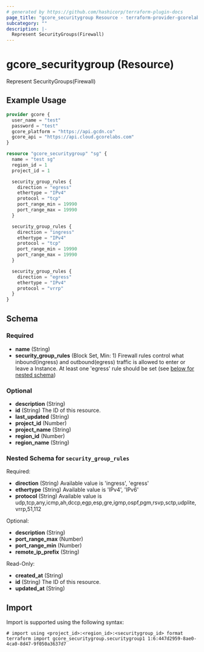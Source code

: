 ```yaml
---
# generated by https://github.com/hashicorp/terraform-plugin-docs
page_title: "gcore_securitygroup Resource - terraform-provider-gcorelabs"
subcategory: ""
description: |-
  Represent SecurityGroups(Firewall)
---
```


# gcore_securitygroup (Resource)

Represent SecurityGroups(Firewall)

## Example Usage

```terraform
provider gcore {
  user_name = "test"
  password = "test"
  gcore_platform = "https://api.gcdn.co"
  gcore_api = "https://api.cloud.gcorelabs.com"
}

resource "gcore_securitygroup" "sg" {
  name = "test sg"
  region_id = 1
  project_id = 1

  security_group_rules {
    direction = "egress"
    ethertype = "IPv4"
    protocol = "tcp"
    port_range_min = 19990
    port_range_max = 19990
  }

  security_group_rules {
    direction = "ingress"
    ethertype = "IPv4"
    protocol = "tcp"
    port_range_min = 19990
    port_range_max = 19990
  }

  security_group_rules {
    direction = "egress"
    ethertype = "IPv4"
    protocol = "vrrp"
  }
}
```

<!-- schema generated by tfplugindocs -->
## Schema

### Required

- **name** (String)
- **security_group_rules** (Block Set, Min: 1) Firewall rules control what inbound(ingress) and outbound(egress) traffic is allowed to enter or leave a Instance. At least one 'egress' rule should be set (see [below for nested schema](#nestedblock--security_group_rules))

### Optional

- **description** (String)
- **id** (String) The ID of this resource.
- **last_updated** (String)
- **project_id** (Number)
- **project_name** (String)
- **region_id** (Number)
- **region_name** (String)

<a id="nestedblock--security_group_rules"></a>
### Nested Schema for `security_group_rules`

Required:

- **direction** (String) Available value is 'ingress', 'egress'
- **ethertype** (String) Available value is 'IPv4', 'IPv6'
- **protocol** (String) Available value is udp,tcp,any,icmp,ah,dccp,egp,esp,gre,igmp,ospf,pgm,rsvp,sctp,udplite,vrrp,51,112

Optional:

- **description** (String)
- **port_range_max** (Number)
- **port_range_min** (Number)
- **remote_ip_prefix** (String)

Read-Only:

- **created_at** (String)
- **id** (String) The ID of this resource.
- **updated_at** (String)

## Import

Import is supported using the following syntax:

```shell
# import using <project_id>:<region_id>:<securitygroup_id> format
terraform import gcore_securitygroup.securitygroup1 1:6:447d2959-8ae0-4ca0-8d47-9f050a3637d7
```

